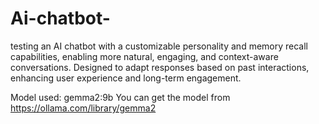 # Ai-chatbot-
testing an AI chatbot with a customizable personality and memory recall capabilities, enabling more natural, engaging, and context-aware conversations. Designed to adapt responses based on past interactions, enhancing user experience and long-term engagement.

Model used: gemma2:9b
You can get the model from https://ollama.com/library/gemma2
